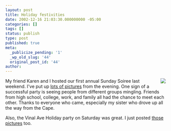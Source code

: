 ```yaml
---
layout: post
title: Holiday festivities
date: 2002-12-16 21:03:30.000000000 -05:00
categories: []
tags: []
status: publish
type: post
published: true
meta:
  _publicize_pending: '1'
  _wp_old_slug: '44'
  original_post_id: '44'
author: 
---
```

<a href="/weblog/images/DCP_1433.JPG"><img src="/weblog/thumbnails/DCP_1433.JPG" align="right" style="margin-left:10px;" /></a>My friend Karen and I hosted our first annual Sunday Soiree last weekend.  I've put up <a href="https://www.matthewsim.com/albums/soiree/">lots of pictures</a> from the evening.  One sign of a successful party is seeing people from different groups mingling.  Friends from high school, college, work, and family all had the chance to meet each other.  Thanks to everyone who came, especially my sister who drove up all the way from the Cape.

Also, the Vinal Ave Holiday party on Saturday was great.  I just posted <a href="https://www.matthewsim.com/albums/vinal/">those pictures</a> too.
